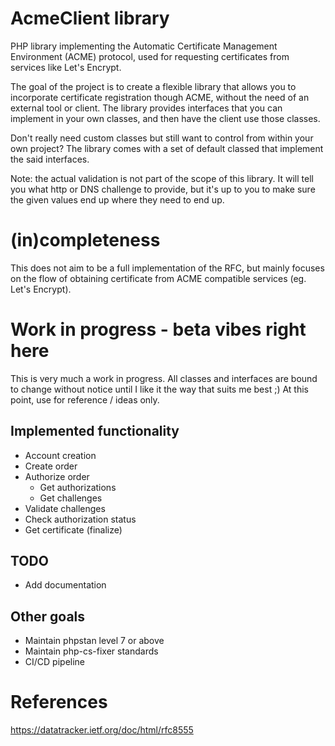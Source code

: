 # AcmeClient library

PHP library implementing the Automatic Certificate Management Environment (ACME) protocol,
used for requesting certificates from services like Let's Encrypt.

The goal of the project is to create a flexible library that allows you to incorporate certificate registration 
though ACME, without the need of an external tool or client. The library provides interfaces that you can implement
in your own classes, and then have the client use those classes. 

Don't really need custom classes but still want to control from within your own project? The library comes with a
set of default classed that implement the said interfaces. 

Note: the actual validation is not part of the scope of this library. It will tell you what http or DNS challenge 
to provide, but it's up to you to make sure the given values end up where they need to end up.

# (in)completeness

This does not aim to be a full implementation of the RFC, but mainly focuses on the flow of obtaining certificate
from ACME compatible services (eg. Let's Encrypt).

# Work in progress - beta vibes right here

This is very much a work in progress. All classes and interfaces are bound to change without notice
until I like it the way that suits me best ;) At this point, use for reference / ideas only.

## Implemented functionality

- Account creation
- Create order
- Authorize order
  - Get authorizations
  - Get challenges
- Validate challenges
- Check authorization status
- Get certificate (finalize)

## TODO

- Add documentation

## Other goals

- Maintain phpstan level 7 or above
- Maintain php-cs-fixer standards
- CI/CD pipeline

# References
https://datatracker.ietf.org/doc/html/rfc8555
